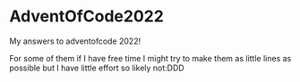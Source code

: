 # AdventOfCode2022
My answers to adventofcode 2022!

For some of them if I have free time I might try to make them as little lines as possible but I have little effort so likely not:DDD
